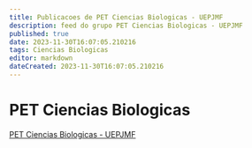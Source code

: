 ```yaml
---
title: Publicacoes de PET Ciencias Biologicas - UEPJMF
description: feed do grupo PET Ciencias Biologicas - UEPJMF
published: true
date: 2023-11-30T16:07:05.210216
tags: Ciencias Biologicas
editor: markdown
dateCreated: 2023-11-30T16:07:05.210216
---
```


# PET Ciencias Biologicas
[PET Ciencias Biologicas - UEPJMF](/grupo/258PETCienciasBiologicasUEPJMF.md)